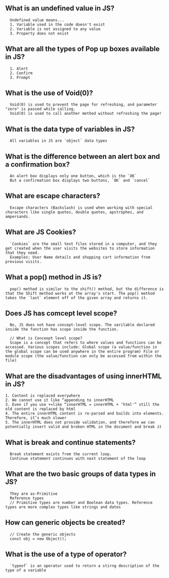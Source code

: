 ## What is an undefined value in JS?
```
  Undefined value means...
  1. Variable used in the code doesn't exist
  2. Variable is not assigned to any value
  3. Property does not exist
```

## What are all the types of Pop up boxes available in JS?
```
  1. Alert
  2. Confirm
  3. Prompt
```

## What is the use of Void(0)?
```
  Void(0) is used to prevent the page for refreshing, and parameter "zero" is passed while calling.
  Void(0) is used to call another method without refreshing the page!
```

## What is the data type of variables in JS?
```
  All variables in JS are `object` data types
```

## What is the difference between an alert box and a confirmation box?
```
  An alert box displays only one button, which is the `OK`
  But a confirmation box displays two buttons, `OK` and `cancel`
```

## What are escape characters?
```
  Excape characters (Backslash) is used when working with special characters like single quotes, double quotes, apstrophes, and ampersands.
```

## What are JS Cookies?
```
  `Cookies` are the small test files stored in a computer, and they get created when the user visits the websites to store information that they need.
  Examples: User Name details and shopping cart information from previous visits.
```

## What a pop() method in JS is?
```
  pop() method is similar to the shift() method, but the difference is that the Shift method works at the array's start. The pop() method takes the `last` element off of the given array and returns it.
```

## Does JS has comcept level scope?
```
  No, JS does not have concept-level scope. The varilable declared inside the function has scope inside the function.

  // What is Conceopt level scope?
  Scope is a concept that refers to where values and functions can be accessed. Various scopes include: Global scope (a value/function in the global scope can be used anywhere in the entire program) File or module scope (the value/function can only be accessed from within the file)
```

## What are the disadvantages of using innerHTML in JS?
```
1. Content is replaced everywhere
2. We cannot use it like “appending to innerHTML
3. Even if you use +=like “innerHTML = innerHTML + ‘html'” still the old content is replaced by html
4. The entire innerHTML content is re-parsed and builds into elements. Therefore, it’s much slower
5. The innerHTML does not provide validation, and therefore we can potentially insert valid and broken HTML in the document and break it
```

## What is break and continue statements?
```
  Break statement exists from the current loop.
  Continue statement continues with next statement of the loop
```

## What are the two basic groups of data types in JS?
```
  They are as-Primitive
  Reference types
  // Primitive types are number and Boolean data types. Reference types are more complex types like strings and dates
```

## How can generic objects be created?
```
  // Create the generic objects
  const obj = new Object();
```

## What is the use of a type of operator?
```
  `typeof` is an operator used to return a stirng description of the type of a variable
```